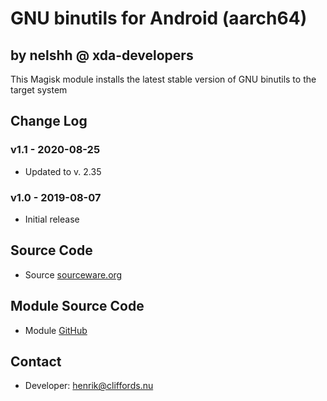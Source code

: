 # GNU binutils for Android (aarch64)

## by nelshh @ xda-developers

This Magisk module installs the latest stable version of GNU binutils to the target system

## Change Log


### v1.1 - 2020-08-25
* Updated to v. 2.35

### v1.0 - 2019-08-07
* Initial release

## Source Code
* Source [sourceware.org](http://sourceware.org/git/gitweb.cgi?p=binutils-gdb.git)

## Module Source Code
* Module [GitHub](https://github.com/henriknelson/binutils-magisk-module)

## Contact
* Developer: [henrik@cliffords.nu](mailto:henrik@cliffords.nu)

